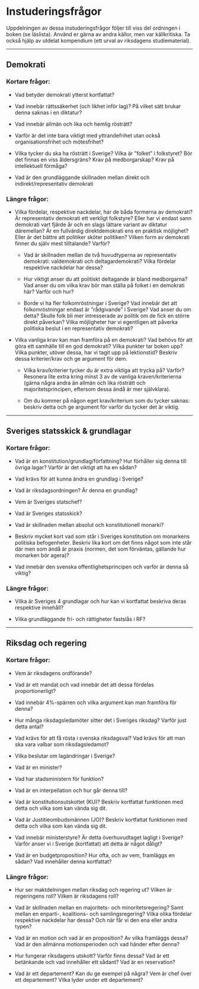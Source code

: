 # Instuderingsfrågor

Uppdelningen av dessa instuderingsfrågor följer till viss del ordningen
i boken (se läslista). Använd er gärna av andra källor, men var
källkritiska. Ta också hjälp av utdelat kompendium (ett urval av
riksdagens studiematerial).

***

## Demokrati

### Kortare frågor:

- Vad betyder demokrati ytterst kortfattat?

- Vad innebär rättssäkerhet (och likhet inför lag)? På vilket sätt brukar denna saknas i en diktatur?

- Vad innebär allmän och lika och hemlig rösträtt?

- Varför är det inte bara viktigt med yttrandefrihet utan också organisationsfrihet och mötesfrihet?

- Vilka tycker du ska ha rösträtt i Sverige? Vilka är ”folket” i folkstyret? Bör det finnas en viss åldersgräns? Krav på medborgarskap? Krav på intellektuell förmåga?

- Vad är den grundläggande skillnaden mellan direkt och indirekt/representativ demokrati

### Längre frågor:

- Vilka fördelar, respektive nackdelar, har de båda formerna av demokrati? Är representativ demokrati ett verkligt folkstyre? Eller har vi endast sann demokrati vart fjärde år och en slags lättare variant av diktatur däremellan? Är en fullvärdig direktdemokrati ens en praktisk möjlighet? Eller är det bättre att politiker sköter politiken? Vilken form av demokrati finner du själv mest tilltalande? Varför?

    - Vad är skillnaden mellan de två huvudtyperna av representativ demokrati: valdemokrati och deltagardemokrati? Vilka fördelar respektive nackdelar har dessa? 

    - Hur viktigt anser du att politiskt deltagande är bland medborgarna? Vad anser du om vilka krav bör man ställa på folket i en demokrati här? Varför och hur? 

    - Borde vi ha fler folkomröstningar i Sverige? Vad innebär det att folkomröstningar endast är ”rådgivande” i Sverige? Vad anser du om detta? Skulle folk bli mer intresserade av politik om de fick en större direkt påverkan? Vilka möjligheter har vi egentligen att påverka politiska beslut i en representativ demokrati?

- Vilka vanliga krav kan man framföra på en demokrati? Vad behövs för att göra ett samhälle till en god demokrati? Vilka punkter tar boken upp? Vilka punkter, utöver dessa, har vi tagit upp på lektionstid? Beskriv dessa kriterier/krav och ge argument för dem.

    - Vilka krav/kriterier tycker du är extra viktiga att trycka på? Varför? Resonera lite extra kring minst 3 av de vanliga kraven/kriterierna (gärna några andra än allmän och lika rösträtt och majoritetsprincipen, eftersom dessa ändå är mer självklara). 

    - Om du kommer på någon eget krav/kriterium som du tycker saknas: beskriv detta och ge argument för varför du tycker det är viktig.
    
***

## Sveriges statsskick & grundlagar

### Kortare frågor:

- Vad är en konstitution/grundlag/författning? Hur förhåller sig denna till övriga lagar? Varför är det viktigt att ha en sådan?

- Vad krävs för att kunna ändra en grundlag i Sverige?

- Vad är riksdagsordningen? Är denna en grundlag?

- Vem är Sveriges statschef?

- Vad är Sveriges statsskick?

- Vad är skillnaden mellan absolut och konstitutionell monarki?

- Beskriv mycket kort vad som står i Sveriges konstitution om monarkens politiska befogenheter. Beskriv lika kort om det finns något som inte står där men som ändå är praxis (normen, det som förväntas, gällande hur monarken bör agera)?

- Vad innebär den svenska offentlighetsprincipen och varför är denna så viktig?

### Längre frågor:

- Vilka är Sveriges 4 grundlagar och hur kan vi kortfattat beskriva deras respektive innehåll?

- Vilka grundläggande fri- och rättigheter fastslås i RF?

***

## Riksdag och regering

### Kortare frågor:

- Vem är riksdagens ordförande?

- Vad är ett mandat och vad innebär det att dessa fördelas proportionerligt?

- Vad innebär 4%-spärren och vilka argument kan man framföra för denna?

- Hur många riksdagsledamöter sitter det i Sveriges riksdag? Varför just detta antal?

- Vad krävs för att få rösta i svenska riksdagsval? Vad krävs för att man ska vara valbar som riksdagsledamot?

- Vilka beslutar om lagändringar i Sverige?

- Vad är en minister?

- Vad har stadsministern för funktion?

- Vad är en interpellation och hur går denna till?

- Vad är konstitutionsutskottet (KU)? Beskriv kortfattat funktionen med detta och vilka som kan vända sig dit.

- Vad är Justitieombudsmännen (JO)? Beskriv kortfattat funktionen med detta och vilka som kan vända sig dit.

- Vad innebär ministerstyre? Är detta överhuvudtaget lagligt i Sverige? Varför anser vi i Sverige (kortfattat) att detta är något dåligt?

- Vad är en budgetproposition? Hur ofta, och av vem, framläggs en sådan? Vad innehåller denna kortfattat?

### Längre frågor:

- Hur ser maktdelningen mellan riksdag och regering ut? Vilken är regeringens roll? Vilken är riksdagens roll?

- Vad är skillnaden mellan en majoritets- och minoritetsregering? Samt mellan en enparti-, koalitions- och samlingsregering? Vilka olika fördelar respektive nackdelar har dessa? Och när får vi den ena eller andra typen?

- Vad är en motion och vad är en proposition? Av vilka framläggs dessa? Vad är den allmänna motionsperioden och vad händer efter denna?

- Hur fungerar riksdagens utskott? Varför finns dessa? Vad är ett betänkande och vad innehåller ett sådant? Vad är en reservation?

- Vad är ett departement? Kan du ge exempel på några? Vem är chef över ett departement? Vilka lyder under ett departement?
